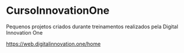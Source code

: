 # CursoInnovationOne
Pequenos projetos criados durante treinamentos realizados pela Digital Innovation One

https://web.digitalinnovation.one/home
